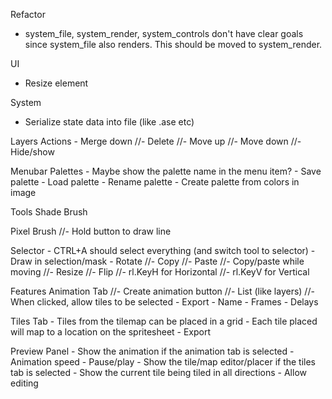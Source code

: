 Refactor
  - system_file, system_render, system_controls don't have clear goals since system_file also renders.
    This should be moved to system_render. 
    
UI
  - Resize element

System
  - Serialize state data into file (like .ase etc)
  
Layers
  Actions
    - Merge down
    //- Delete
    //- Move up
    //- Move down
    //- Hide/show

Menubar
  Palettes
    - Maybe show the palette name in the menu item?
    - Save palette
    - Load palette
    - Rename palette
    - Create palette from colors in image

Tools
  Shade Brush

  Pixel Brush
    //- Hold button to draw line
 
  Selector
    - CTRL+A should select everything (and switch tool to selector)
    - Draw in selection/mask
    - Rotate
    //- Copy
    //- Paste
    //- Copy/paste while moving
    //- Resize
    //- Flip
      //- rl.KeyH for Horizontal
      //- rl.KeyV for Vertical

Features
  Animation Tab
    //- Create animation button
    //- List (like layers)
      //- When clicked, allow tiles to be selected
    - Export
      - Name
      - Frames
      - Delays
  
  Tiles Tab
    - Tiles from the tilemap can be placed in a grid
    - Each tile placed will map to a location on the spritesheet
    - Export
  
  Preview Panel
    - Show the animation if the animation tab is selected
      - Animation speed
      - Pause/play
    - Show the tile/map editor/placer if the tiles tab is selected
      - Show the current tile being tiled in all directions
      - Allow editing